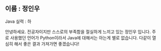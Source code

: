 ## 이름 : 정인우
Java 실력 : 하

안녕하세요. 전공자이지만 스스로의 부족함을 절실하게 느끼고 있는 정인우 입니다.
주로 사용했던 언어가 Python이라서 Java에 대해서는 아는게 별로 없습니다.
다같이 열심히 해서 좋은 결과 가져가면 좋겠습니다!
